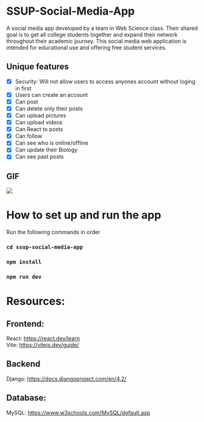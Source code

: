 # SSUP-Social-Media-App
A social media app developed by a team in Web Science class. Their shared goal is to get all college students together and expand their network throughout their academic journey. This social media web application is intended for educational use and offering free student services.

## Unique features
- [x] Security: Will not allow users to access anyones account without loging in first
- [x] Users can create an account
- [x] Can post
- [x] Can delete only their posts
- [x] Can upload pictures
- [x] Can upload videos
- [x] Can React to posts
- [x] Can follow
- [x] Can see who is online/offline
- [x] Can update their Biology
- [x] Can see past posts    
## GIF
![](http://g.recordit.co/iL1YGW24yN.gif)

# How to set up and run the app
Run the following commands in order
### `cd ssup-social-media-app`
### `npm install`
### `npm run dev`

# Resources:
## Frontend:
React: https://react.dev/learn \
Vite: https://vitejs.dev/guide/

## Backend
Django: https://docs.djangoproject.com/en/4.2/

## Database:
MySQL: https://www.w3schools.com/MySQL/default.asp
